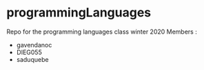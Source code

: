# programmingLanguages
Repo for the programming languages class winter 2020
Members : 
  - gavendanoc
  - DIEG055
  - saduquebe
